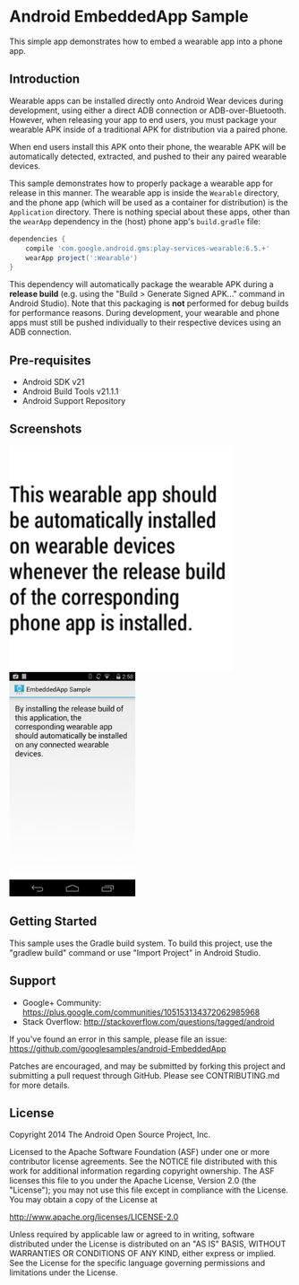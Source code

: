 Android EmbeddedApp Sample
===================================

This simple app demonstrates how to embed a wearable app into a phone app.

Introduction
------------

Wearable apps can be installed directly onto Android Wear devices during development, using either a direct ADB
connection or ADB-over-Bluetooth. However, when releasing your app to end users, you must package your
wearable APK inside of a traditional APK for distribution via a paired phone.

When end users install this APK onto their phone, the wearable APK will be automatically detected, extracted, and pushed
to their any paired wearable devices.

This sample demonstrates how to properly package a wearable app for release in this manner. The wearable app is inside
the `Wearable` directory, and the phone app (which will be used as a container for distribution) is the `Application`
directory. There is nothing special about these apps, other than the `wearApp` dependency in the (host) phone app's
`build.gradle` file:

```groovy
dependencies {
    compile 'com.google.android.gms:play-services-wearable:6.5.+'
    wearApp project(':Wearable')
}
```

This dependency will automatically package the wearable APK during a **release build** (e.g. using the "Build > Generate
Signed APK..." command in Android Studio). Note that this packaging is **not** performed for debug builds for
performance reasons. During development, your wearable and phone apps must still be pushed individually to their
respective devices using an ADB connection.

Pre-requisites
--------------

- Android SDK v21
- Android Build Tools v21.1.1
- Android Support Repository

Screenshots
-------------

<img src="screenshots/embedded_wearable_app.png" height="400" alt="Screenshot"/> <img src="screenshots/phone_app.png" height="400" alt="Screenshot"/> 

Getting Started
---------------

This sample uses the Gradle build system. To build this project, use the
"gradlew build" command or use "Import Project" in Android Studio.

Support
-------

- Google+ Community: https://plus.google.com/communities/105153134372062985968
- Stack Overflow: http://stackoverflow.com/questions/tagged/android

If you've found an error in this sample, please file an issue:
https://github.com/googlesamples/android-EmbeddedApp

Patches are encouraged, and may be submitted by forking this project and
submitting a pull request through GitHub. Please see CONTRIBUTING.md for more details.

License
-------

Copyright 2014 The Android Open Source Project, Inc.

Licensed to the Apache Software Foundation (ASF) under one or more contributor
license agreements.  See the NOTICE file distributed with this work for
additional information regarding copyright ownership.  The ASF licenses this
file to you under the Apache License, Version 2.0 (the "License"); you may not
use this file except in compliance with the License.  You may obtain a copy of
the License at

http://www.apache.org/licenses/LICENSE-2.0

Unless required by applicable law or agreed to in writing, software
distributed under the License is distributed on an "AS IS" BASIS, WITHOUT
WARRANTIES OR CONDITIONS OF ANY KIND, either express or implied.  See the
License for the specific language governing permissions and limitations under
the License.
